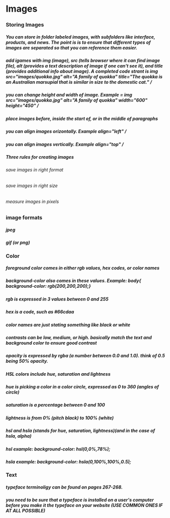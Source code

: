 # Images

### Storing Images

##### You can store in folder labeled images, with subfolders like interface, products, and news. The point is is to ensure that different types of images are separated so that you can reference them easier.

##### add igames with img (image), src (tells browser where it can find image file), alt (provides a text description of image if one can't see it), and title (provides additional info about image). A completed code strant is img src="images/quokka.jpg" alt="A family of quokka" title="The quokka is an Australian marsupial that is similar in size to the domestic cat." /

##### you can change height and width of image. Example = img src="images/quokka.jpg" alt="A family of quokka" width="600" height="450" /

##### place images before, inside the start of, or in the middle of paragraphs

##### you can align images orizontally. Example align="left" /

##### you can align images vertically. Example align="top" /

##### Three rules for creating images
###### save images in right format
###### save images in right size
###### measure images in pixels

### image formats

##### jpeg

##### gif (or png)

### Color

##### foreground color comes in either rgb values, hex codes, or color names

##### background-color also comes in these values. Example: body{ background-color: rgb(200,200,200);}

##### rgb is expressed in 3 values between 0 and 255

##### hex is a code, such as #66cdaa

##### color names are just stating something like black or white

##### contrasts can be low, medium, or high. basically match the text and background color to ensure good contrast

##### opacity is expressed by rgba (a number between 0.0 and 1.0). think of 0.5 being 50% opacity.

##### HSL colors include hue, saturation and lightness

##### hue is picking a color in a color circle, expressed as 0 to 360 (angles of circle)

##### saturation is a percentage between 0 and 100

##### lightness is from 0% (pitch black) to 100% (white)

##### hsl and hsla (stands for hue, saturation, lightness)(and in the case of hsla, alpha)

##### hsl example: background-color: hsl(0,0%,78%);

##### hsla example: background-color: hsla(0,100%,100%,0.5);

### Text

##### typeface terminoligy can be found on pages 267-268.

##### you need to be sure that a typeface is installed on a user's computer before you make it the typeface on your website (USE COMMON ONES IF AT ALL POSSIBLE)

##### 
